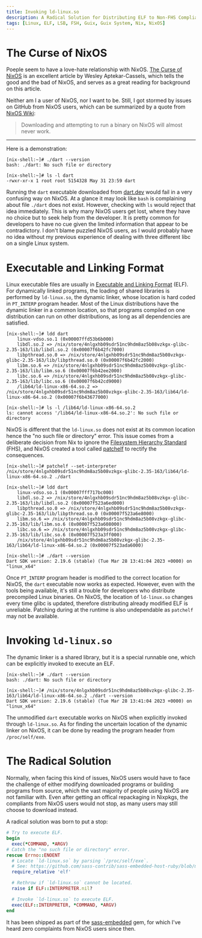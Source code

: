 ```yaml
---
title: Invoking ld-linux.so
description: A Radical Solution for Distributing ELF to Non-FHS Compliant System
tags: [Linux, ELF, LSB, FSH, Guix, Guix System, Nix, NixOS]
---
```


# The Curse of NixOS

Poeple seem to have a love-hate relationship with NixOS.  [The Curse of NixOS](https://blog.wesleyac.com/posts/the-curse-of-nixos) is an excellent article by Wesley Aptekar-Cassels, which tells the good and the bad of NixOS, and serves as a great reading for background on this article.

Neither am I a user of NixOS, nor I want to be.  Still, I got stormed by issues on GitHub from NixOS users, which can be summarized by a quote from [NixOS Wiki](https://nixos.wiki/wiki/Packaging/Binaries):

> Downloading and attempting to run a binary on NixOS will almost never work.

---

Here is a demonstration:

```
[nix-shell:~]# ./dart --version
bash: ./dart: No such file or directory

[nix-shell:~]# ls -l dart
-rwxr-xr-x 1 root root 5154328 May 31 23:59 dart
```

Running the `dart` executable downloaded from [dart.dev](https://dart.dev/) would fail in a very confusing way on NixOS.  At a glance it may look like `bash` is complaining about file `./dart` does not exist.  However, checking with `ls` would reject that idea immediately.  This is why many NixOS users get lost, where they have no choice but to seek help from the developer.  It is pretty common for developers to have no cue given the limited information that appear to be contradictory.  I don't blame puzzled NixOS users, as I would probably have no idea without my previous experience of dealing with three different libc on a single Linux system.

# Executable and Linking Format

Linux executable files are usually in [Executable and Linking Format](https://refspecs.linuxfoundation.org/elf/index.html) (ELF).  For dynamically linked programs, the loading of shared libraries is performed by `ld-linux.so`, the dynamic linker, whose location is hard coded in `PT_INTERP` program header.  Most of the Linux distributions have the dynamic linker in a common location, so that programs compiled on one distribution can run on other distributions, as long as all dependencies are satisfied.

```
[nix-shell:~]# ldd dart
	linux-vdso.so.1 (0x00007ffd53b6b000)
	libdl.so.2 => /nix/store/4nlgxhb09sdr51nc9hdm8az5b08vzkgx-glibc-2.35-163/lib/libdl.so.2 (0x00007f6b42fc7000)
	libpthread.so.0 => /nix/store/4nlgxhb09sdr51nc9hdm8az5b08vzkgx-glibc-2.35-163/lib/libpthread.so.0 (0x00007f6b42fc2000)
	libm.so.6 => /nix/store/4nlgxhb09sdr51nc9hdm8az5b08vzkgx-glibc-2.35-163/lib/libm.so.6 (0x00007f6b42ee2000)
	libc.so.6 => /nix/store/4nlgxhb09sdr51nc9hdm8az5b08vzkgx-glibc-2.35-163/lib/libc.so.6 (0x00007f6b42cd9000)
	/lib64/ld-linux-x86-64.so.2 => /nix/store/4nlgxhb09sdr51nc9hdm8az5b08vzkgx-glibc-2.35-163/lib64/ld-linux-x86-64.so.2 (0x00007f6b43677000)

[nix-shell:~]# ls -l /lib64/ld-linux-x86-64.so.2
ls: cannot access '/lib64/ld-linux-x86-64.so.2': No such file or directory
```

NixOS is different that the `ld-linux.so` does not exist at its common location hence the "no such file or directory" error.  This issue comes from a deliberate decision from Nix to ignore the [Filesystem Hierarchy Standard](https://refspecs.linuxfoundation.org/fhs.shtml) (FHS), and NixOS created a tool called [patchelf](https://github.com/NixOS/patchelf) to rectify the consequences.

```
[nix-shell:~]# patchelf --set-interpreter /nix/store/4nlgxhb09sdr51nc9hdm8az5b08vzkgx-glibc-2.35-163/lib64/ld-linux-x86-64.so.2 ./dart

[nix-shell:~]# ldd dart
	linux-vdso.so.1 (0x00007fff717bc000)
	libdl.so.2 => /nix/store/4nlgxhb09sdr51nc9hdm8az5b08vzkgx-glibc-2.35-163/lib/libdl.so.2 (0x00007f523a6ed000)
	libpthread.so.0 => /nix/store/4nlgxhb09sdr51nc9hdm8az5b08vzkgx-glibc-2.35-163/lib/libpthread.so.0 (0x00007f523a6e8000)
	libm.so.6 => /nix/store/4nlgxhb09sdr51nc9hdm8az5b08vzkgx-glibc-2.35-163/lib/libm.so.6 (0x00007f523a608000)
	libc.so.6 => /nix/store/4nlgxhb09sdr51nc9hdm8az5b08vzkgx-glibc-2.35-163/lib/libc.so.6 (0x00007f523a3ff000)
	/nix/store/4nlgxhb09sdr51nc9hdm8az5b08vzkgx-glibc-2.35-163/lib64/ld-linux-x86-64.so.2 (0x00007f523ada6000)

[nix-shell:~]# ./dart --version
Dart SDK version: 2.19.6 (stable) (Tue Mar 28 13:41:04 2023 +0000) on "linux_x64"
```

Once `PT_INTERP` program header is modified to the correct location for NixOS, the `dart` executable now works as expected.  However, even with the tools being available, it's still a trouble for developers who distribute precompiled Linux binaries.  On NixOS, the location of `ld-linux.so` changes every time glibc is updated, therefore distributing already modified ELF is unreliable.  Patching during at the runtime is also undependable as `patchelf` may not be available.

# Invoking `ld-linux.so`

The dynamic linker is a shared library, but it is a special runnable one, which can be explicitly invoked to execute an ELF.

```
[nix-shell:~]# ./dart --version
bash: ./dart: No such file or directory

[nix-shell:~]# /nix/store/4nlgxhb09sdr51nc9hdm8az5b08vzkgx-glibc-2.35-163/lib64/ld-linux-x86-64.so.2 ./dart --version
Dart SDK version: 2.19.6 (stable) (Tue Mar 28 13:41:04 2023 +0000) on "linux_x64"
```

The unmodified `dart` executable works on NixOS when explicitly invoked through `ld-linux.so`. As for finding the uncertain location of the dynamic linker on NixOS, it can be done by reading the program header from `/proc/self/exe`.

# The Radical Solution

Normally, when facing this kind of issues, NixOS users would have to face the challenge of either modifying downloaded programs or building programs from source, which the vast majority of people using NixOS are not familiar with.  Even after getting an offical repackaging in Nixpkgs, the compliants from NixOS users would not stop, as many users may still choose to download instead.

A radical solution was born to put a stop:

``` ruby
# Try to execute ELF.
begin
  exec(*COMMAND, *ARGV)
# Catch the "no such file or directory" error.
rescue Errno::ENOENT
  # Locate `ld-linux.so` by parsing `/proc/self/exe`.
  # See: https://github.com/sass-contrib/sass-embedded-host-ruby/blob/main/lib/sass/elf.rb
  require_relative 'elf'

  # Rethrow if `ld-linux.so` cannot be located.
  raise if ELF::INTERPRETER.nil?

  # Invoke `ld-linux.so` to execute ELF.
  exec(ELF::INTERPRETER, *COMMAND, *ARGV)
end
```

It has been shipped as part of the [sass-embedded](https://rubygems.org/gems/sass-embedded) gem, for which I've heard zero complaints from NixOS users since then.
